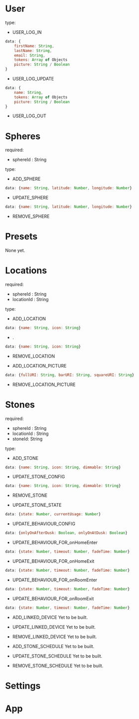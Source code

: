 # User

type:
- USER_LOG_IN
```js 
data: {
    firstName: String,
    lastName: String,
    email: String,
    tokens: Array of Objects
    picture: String / Boolean
}
```
- USER_LOG_UPDATE
```js 
data: {
    name: String,
    tokens: Array of Objects
    picture: String / Boolean
}
```
- USER_LOG_OUT


# Spheres

required:
- sphereId : String

type:
- ADD_SPHERE
```js 
data: {name: String, latitude: Number, longitude: Number}
```
- UPDATE_SPHERE
```js 
data: {name: String, latitude: Number, longitude: Number}
```
- REMOVE_SPHERE

# Presets

None yet.

# Locations

required:
- sphereId : String
- locationId : String

type:
- ADD_LOCATION
```js 
data: {name: String, icon: String}
```
- .
```js 
data: {name: String, icon: String}
```
- REMOVE_LOCATION

- ADD_LOCATION_PICTURE
```js 
data: {fullURI: String, barURI: String, squareURI: String}
```
- REMOVE_LOCATION_PICTURE


# Stones

required:
- sphereId : String
- locationId : String
- stoneId: String

type:
- ADD_STONE
```js 
data: {name: String, icon: String, dimmable: String}
```
- UPDATE_STONE_CONFIG
```js 
data: {name: String, icon: String, dimmable: String}
```
- REMOVE_STONE

- UPDATE_STONE_STATE
```js 
data: {state: Number, currentUsage: Number}
```

- UPDATE_BEHAVIOUR_CONFIG
```js 
data: {onlyOnAfterDusk: Boolean, onlyOnAtDusk: Boolean}
```
- UPDATE_BEHAVIOUR_FOR_onHomeEnter
```js 
data: {state: Number, timeout: Number, fadeTime: Number}
```
- UPDATE_BEHAVIOUR_FOR_onHomeExit
```js 
data: {state: Number, timeout: Number, fadeTime: Number}
```
- UPDATE_BEHAVIOUR_FOR_onRoomEnter
```js 
data: {state: Number, timeout: Number, fadeTime: Number}
```
- UPDATE_BEHAVIOUR_FOR_onRoomExit
```js 
data: {state: Number, timeout: Number, fadeTime: Number}
```
- ADD_LINKED_DEVICE
Yet to be built.
- UPDATE_LINKED_DEVICE
Yet to be built.
- REMOVE_LINKED_DEVICE
Yet to be built.

- ADD_STONE_SCHEDULE
Yet to be built.
- UPDATE_STONE_SCHEDULE
Yet to be built.
- REMOVE_STONE_SCHEDULE
Yet to be built.




# Settings

# App
